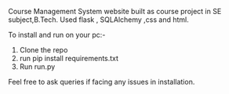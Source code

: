 Course Management System website built as course project in SE subject,B.Tech. Used flask , SQLAlchemy ,css and html.

To install and run on your pc:-

1) Clone the repo
2) run pip install requirements.txt
3) Run run.py

Feel free to ask queries if facing any issues in installation.
